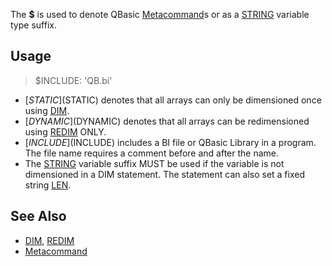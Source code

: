 The **$** is used to denote QBasic [Metacommand](Metacommand)s or as a [STRING](STRING) variable type suffix.

## Usage

> $INCLUDE: 'QB.bi'

* [$STATIC]($STATIC) denotes that all arrays can only be dimensioned once using [DIM](DIM).
* [$DYNAMIC]($DYNAMIC) denotes that all arrays can be redimensioned using [REDIM](REDIM) ONLY.
* [$INCLUDE]($INCLUDE) includes a BI file or QBasic Library in a program. The file name requires a comment before and after the name.
* The [STRING](STRING) variable suffix MUST be used if the variable is not dimensioned in a DIM statement. The statement can also set a fixed string [LEN](LEN).

## See Also

* [DIM](DIM), [REDIM](REDIM)
* [Metacommand](Metacommand)
